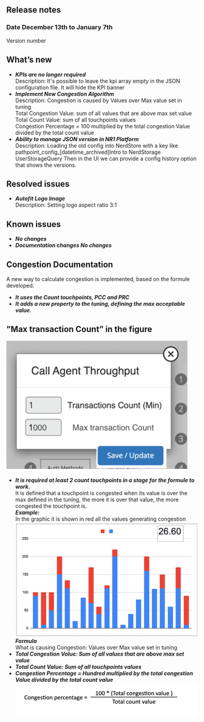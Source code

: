 ## Release notes
### Date December 13th to January 7th <br>
Version number <br>
## What’s new  <br>
- ***KPIs are no longer required***<br>
Description: It's possible to leave the kpi array empty in the JSON configuration file. It will hide the KPI banner <br>
- ***Implement New Congestion Algorithm*** <br>
Description: Congestion is caused by Values over Max value set in tuning  <br>
Total Congestion Value: sum of all values that are above max set value <br>
Total Count Value: sum of all touchpoints values <br>
Congestion Percentage = 100 multiplied by the total congestion Value divided by the total count value <br>
- ***Ability to manage JSON version in NR1 Platform*** <br>
Description: Loading the old config into NerdStore with a key like pathpoint_config_[datetime_archived]Intro to NerdStorage UserStorageQuery Then in the UI we can provide a config history option that shows the versions. <br>
## Resolved issues 
- ***Autofit Logo Image*** <br>
Description: Setting logo aspect ratio 3:1 <br>
## Known issues 
- ***No changes*** <br>
- ***Documentation changes No changes*** <br>
## Congestion Documentation 

A new way to calculate congestion is implemented, based on the formule developed. 
- ***It uses the Count touchpoints, PCC and PRC***<br>
- ***It adds a new property to the tuning, defining the max acceptable value.*** <br>
## "Max transaction Count” in the figure <br>
<img src="images/TransactionsCount.png"> <br>
- ***It is required at least 2 count touchpoints in a stage for the formule to work.***<br> 
It is defined that a touchpoint is congested when its value is over the max defined in the tuning, the more it is over that value, the more congested the touchpoint is.<br> 
***Example:*** <br>
In the graphic it is shown in red all the values generating congestion<br>
<img src="images/Example_graphic.png"> <br>
***Formula***<br>
What is causing Congestion: Values over Max value set in tuning <br>
- ***Total Congestion Value:	 Sum of all values that are above max set value*** <br>
- ***Total Count Value: Sum of all touchpoints values*** <br>
- ***Congestion Percentage = Hundred multiplied by the total congestion Value divided by the total count value*** <br>
<img src="images/Formula.png"> <br>
